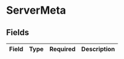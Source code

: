 # ServerMeta


## Fields

| Field       | Type        | Required    | Description |
| ----------- | ----------- | ----------- | ----------- |